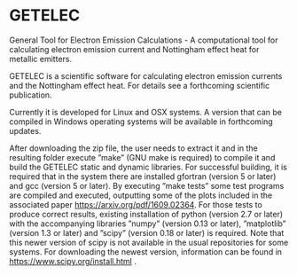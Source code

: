 # GETELEC
General Tool for Electron Emission Calculations - A computational tool for calculating electron emission current and Nottingham effect heat for metallic emitters.

GETELEC is a scientific software for calculating electron emission currents and the Nottingham effect heat. For details see a forthcoming scientific publication.

Currently it is developed for Linux and OSX systems. A version that can be compiled in Windows operating systems will be available in forthcoming updates.

After downloading the zip file, the user needs to extract it and in the resulting folder execute ”make” (GNU make is required) to compile it and build the GETELEC static and dynamic libraries. For successful building, it is required that in the system there are installed gfortran (version 5 or later) and gcc (version 5 or later). By executing ”make tests” some test programs are compiled and executed, outputting some of the plots included in the associated paper https://arxiv.org/pdf/1609.02364. For those tests to produce correct results, existing installation of python (version 2.7 or later) with the accompanying libraries ”numpy” (version 0.13 or later), ”matplotlib” (version 1.3 or later) and ”scipy” (version 0.18 or later) is required. Note that this newer version of scipy is not available in the usual repositories for some systems. For downloading the newest version, information can be found in https://www.scipy.org/install.html .

